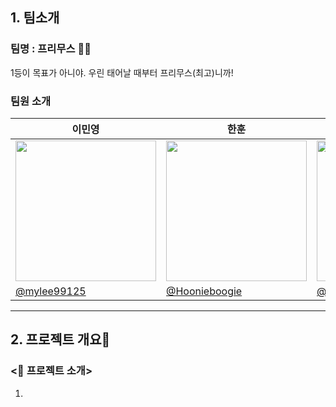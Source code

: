 ## 1. 팀소개 
### 팀명 : 프리무스 👍🏻
1등이 목표가 아니야. 우린 태어날 때부터 프리무스(최고)니까!

### 팀원 소개
| 이민영 | 한훈 | 김민균 | 박민정 | 김세한 |
|---|---|---|---|---|
| <img width="225" height="225" src="https://github.com/user-attachments/assets/1cae6b09-5b1d-4ed3-bc1b-d78f10ae78cd" /> | <img width="225" height="225" src="https://github.com/user-attachments/assets/07184403-0e92-4eaf-821e-d4afcfe35055" /> | <img width="225" height="225" src="https://github.com/user-attachments/assets/836e01d5-fd1d-4fd3-a93d-1381ff9b60e8" /> | <img width="225" height="225" src="https://github.com/user-attachments/assets/11a4328c-164a-4ae5-90f6-e8607eec0dd2" /> | <img width="225" height="225" src="https://github.com/user-attachments/assets/3e6eaaad-52c7-4528-b3ac-48fc42d4373d" /> |
|[@mylee99125](https://github.com/mylee99125)|[@Hoonieboogie](https://github.com/Hoonieboogie)|[@alswhitetiger](https://github.com/alswhitetiger)|[@minjeon](https://github.com/minjeon)|[@kimsehan11](https://github.com/kimsehan11)|

---

## 2. 프로젝트 개요🔨 


### <📌 프로젝트 소개>

1. **<Title>** = **“전기차 구매 서포터”**
2. **목적 :** 
 - 자신이 거주하는 지역의 전기차 등록 현황
 - 자신이 거주하는 지역의 전기 충전소의 위치 및 개수
 - 지역과 차량 모델에 따른 보조금 정보<br />
등을 한 눈에 확인할 수 있도록 돕는 서비스 제공

3. **대상 사용자 :** 
 - 전기차 구매를 고려하는 일반 소비자
 - 전기차와 인프라 현황에 관심 있는 시민
 - 충전소 설치 또는 관련 사업 검토 중인 관계자

### <🎯 프로젝트 목표>

1. **전기차 및 충전소 시각화 기능**
  - 원하는 지역(시/도/군/구)을 선택하면<br />
         → 해당 지역의 전기차 등록 대수, 충전기 개수, 충전량 데이터를 지도 및 그래프 기반의 시각화로 제공
        
2. **보조금 정보 제공 기능**
  - 원하는 지역 + 제조사 + 모델명을 선택하면<br />
        → 해당 조합에 따른 보조금 지원 금액을 시각적으로 제공
        
3. **기업 FAQ 정리**
 - 전기차 및 충전소와 관련된 자주 묻는 질문<br />
        → 항목별로 정리하여 누구나 이해하기 쉽게 제공
        

### <🚀 프로젝트 배경>

1. **✅ 배경** : 전기차는 매년 판매량이 증가하고 있으며 정부도 탄소중립 정책의 일환으로 보급을 적극 지원. 
    
    **❓문제점** : 전기차 구매를 고려하는 일반 소비자는 충전 인프라 부족, 지역별 보조금 편차, 차량 모델별 호환 문제 등 복잡한 정보를 한눈에 파악 어렵.
    
    **💡필요성** : 사용자가 지역 + 모델명에 따라 실제로 받을 수 있는 보조금 규모나 충전소수, 그리고 실사용자들이 겪는 FAQ를 통합적으로 보여주면 구매 의사결정이 훨씬 수월해짐. 
    

2. **✅ 배경** : 어떤 지역은 전기차 등록 대수에 비해 충전소가 부족하고, 어떤 곳은 과잉 설치된 경우도 있음
    
    **❓문제점** : 국토교통부, 환경부 자료에 따르면 충전소 설치 밀도는 수도권에 집중되어 있고, 비수도권은 충전소 접근성이 낮음
    
    **💡필요성** : 이 데이터를 지도로 시각화함으로써 정책 입안자나 지자체가 충전 인프라 불균형을 인지하고 개선 방안을 마련하는 데 참고할 수 있음. 
    
2. ⚠️ **근거** : 소비자 조사 결과, 전기차 구매 시 가장 고려하는 요소는 다음과 같음

    → 차량 가격 및 보조금, 충전 인프라 위치 및 접근성, 모델별정보 신뢰성
    
    ⭕ **기여점** : 이 세 가지 핵심 요소를 통합하여 사용자에게 제공 → 정보의 단절을 해결하고, 소비자의 만족도를 높임.
   <img width="437" height="536" alt="image" src="https://github.com/user-attachments/assets/8fafe31a-0e5f-4e3c-8cd4-4166fdf5ae0f" />
    
---
## 3. 기술스택 
| 분류                 | 기술/도구                                                                 |
|----------------------|------------------------------------------------------------------------------|
| 언어          |![Python](https://img.shields.io/badge/python-3670A0?style=for-the-badge&logo=python&logoColor=ffdd54)                                                        |
| 라이브러리    | ![NumPy](https://img.shields.io/badge/numpy-%23013243.svg?style=for-the-badge&logo=numpy&logoColor=white) ![Pandas](https://img.shields.io/badge/pandas-%23150458.svg?style=for-the-badge&logo=pandas&logoColor=white)          |
| 데이터베이스   | ![MySQL](https://img.shields.io/badge/mysql-4479A1.svg?style=for-the-badge&logo=mysql&logoColor=white)                                                          |
| WEB        | ![Streamlit](https://img.shields.io/badge/Streamlit-%23FE4B4B.svg?style=for-the-badge&logo=streamlit&logoColor=white)                                             |
| 협업 툴       | ![GitHub](https://img.shields.io/badge/github-%23121011.svg?style=for-the-badge&logo=github&logoColor=white) ![Notion](https://img.shields.io/badge/Notion-%23000000.svg?style=for-the-badge&logo=notion&logoColor=white)                                                   |
| 데이터 수집       | ![Selenium](https://img.shields.io/badge/-selenium-%43B02A?style=for-the-badge&logo=selenium&logoColor=white)                                                  |

---
## 4. WBS

<img width="1162" height="596" alt="image" src="https://github.com/user-attachments/assets/70a9a848-1703-497c-8b7d-f2e70b27b743" />


---
## 5. 요구사항 명세서

<img width="1246" height="622" alt="image" src="https://github.com/user-attachments/assets/68547450-db1d-4152-9cfd-09c95e07b66f" />


---

## 6. ERD

### 1. 전기차 충전소

- 충전소 코드(PK)
- 설치년도
- 지역코드(FK)

### 2. 전기차 보조금 정보

- 보조금 코드(PK)
- 지역코드(FK)
- 제조사
- 모델명
- 보조금

### 3. 지역정보

- 지역코드(PK)
- 시/도
- 군/구

### 4. 전기차 등록 현황

- 지역별 (시/도/군/구) 전기차 차량 등록 대수
- 지역코드(PK/FK)

### 5. FAQ

- 질문 코드(PK)
- 질문제목
- FAQ 타입
- 질문답변

<img width="957" height="647" alt="image" src="https://github.com/user-attachments/assets/93a857db-8c9f-4d20-8eb8-8fffc9cd1818" />



---

## 7. 프로젝트 시연 페이지

### 1. Main 페이지

![main_page](https://github.com/user-attachments/assets/908420f1-c6fe-4990-a9bd-966dd53c0718)


### 2. 충전소 페이지

![main_detail](https://github.com/user-attachments/assets/0efa5528-9ffa-4241-8986-47d2fb9945ff)


### 3. 보조금 페이지

![subsidy](https://github.com/user-attachments/assets/f660f15d-a902-45a6-a41f-be7b81603e83)


### 4. 기업 FAQ

![FAQ](https://github.com/user-attachments/assets/c4c68df9-c322-4176-8bdd-05d8c18e195b)


---
## 8. 한 줄 회고록

**👩🏻이민영** : 짧은 준비 기간에도 불구하고, 팀원들의 성실한 참여와 협력 덕분에 프로젝트를 원활하게 마무리할 수 있었습니다. 각자 맡은 바를 성실히 수행하며 서로를 도우려는 분위기 속에서, 협업의 소중함을 다시금 느낄 수 있었습니다.
이번 프로젝트에서는 Python과 DB 연동, Streamlit 기반의 웹 인터페이스 구성, 그리고 웹 크롤링 등 전체 개발 흐름을 실습하며, 이론으로만 알고 있던 기술들을 직접 적용해 볼 수 있었습니다. 특히 단위마다 작게 나뉘어진 기능들을 하나하나 연결해가며, ‘작은 모듈이 모여 하나의 서비스가 된다’는 개발의 흐름을 체감할 수 있었습니다.
무엇보다 중요한 건, 이번 경험을 통해 “앞으로 남은 단위들도 잘 해낼 수 있겠다”는 자신감을 얻게 되었다는 점입니다. 기술적인 성장은 물론, 문제를 해결해 나가는 과정에서 얻게 된 경험들이 저에게 큰 자산으로 남았습니다.

**👨🏻한훈** : ERD 설계는 처음엔 수월할 것이라 생각했지만, 실제로는 엔티티 간의 관계 설정과 primary/foreign key 정의 과정에서 많은 고민이 필요했다. 특히 원하는 데이터 모델을 구축하기 위해 raw 데이터를 정제하고 가공하는 데 상당한 시간이 소요되었고, 이 작업이 프로젝트의 기반임을 절감할 수 있었다. 또한 30만 건이 넘는 데이터를 OpenAPI와 크롤링을 통해 수집하여 인터페이스에 실시간 반영하려 했으나, 매번 로딩 시간이 과도하게 길어지는 문제가 발생했다. 이에 데이터를 사전 수집·저장한 후 데이터베이스에 적재하고 이를 활용하는 방식으로 개선하였으며, 향후에는 보다 빠른 실시간 데이터 반영을 위해 적합한 기술적 접근 방식을 탐색해보고자 한다. 다행히 프로젝트의 규모가 비교적 작았기에 Git 충돌은 발생하지 않았고, 안정적인 협업과 형상 관리 경험을 쌓을 수 있었다. 마지막으로, 팀원 간의 명확한 커뮤니케이션이 프로젝트 속도에 큰 영향을 미친다는 사실을 체감하며, 향후 협업에서는 더욱 세심한 소통의 중요성을 인식하게 되었다.

**🧑🏻김민균** : 처음 하는 팀 프로젝트여서 너무나도 떨리고 아는게 없어서 팀원들에게 많은 피해가 될까봐 걱정이 많이 들었는데 맹구님, 훈이님, 철수님,유리님이 다들 잘 챙겨주시고 같이 할 수 있도록 도움도 주시고 특히 맹구님이 많은 걸 알려주고 도움을 주셔서 무사히 1차 프로젝트를 완료 할 수 있었습니다.  제가 조금더 많이 노력을 하여서 다음 프로젝트에는 더 많은 도움이 될수 있도록 노력해야 되겠다고 생각 했습니다. 프리무스팀 너무나도 좋았습니다.

**👧🏻박민정** : 파이썬과 웹 크롤링을 처음 배우는 입장에서 2주 동안 배운 내용으로 2일이라는 시간 동안 프로젝트를 진행하는 것이 막막했고 제가 맡은 부분을 잘 해낼 수 있을지 걱정이었습니다. 처음에 ERD 모델링 하는 것부터 시간이 굉장히 오래 걸려 당황했습니다. 실습 문제처럼 빠르게 모델링 하고 넘어갈 수 있을 줄 알았는데 기초를 단단히 다지는 단계가 시간이 많이 걸린다는 것을 알게 되었습니다. 또 실습에서 따로 따로 했던 것들을 프로젝트에서는 새로운 환경에서 모두 다 합쳐서 해야 하고 데이터 양도 훨씬 많아지니까 앞으로 나아가지 못한다는 느낌을 받았습니다. 크롤링 하는 html 구조가 한 줄씩 따로따로 되어있어서 복잡했고 양도 많아서 가져오는 데 난관이 있었습니다. 하지만 모든 조원들이 도움을 주셔서 성공적으로 프로젝트를 완성한 것 같습니다. 또 github에 여러 사람들이 파일을 올려야 해서 협업하는 데에서 소통의 중요성을 깨달았습니다. 

**👦🏻김세한** : 깃 커밋 이후 데이터베이스 서버와의 연동 과정에서, 예상치 못한 접근 권한 오류로 잠시 당황했었습니다.
GRANT ALL PRIVILEGES ON primusdb.* TO 'ohgiraffers'@'%'; 명령어 실행을 위해서는 해당 유저가 미리 생성되어 있어야 하는데, 제가 사용자 이름을 잘못 입력했던 것이 원인이었습니다.
이 경험을 통해 사용자 생성 및 권한 부여 과정에 대한 이해를 확실히 다질 수 있었고, 향후 유사한 상황에서도 능숙하게 대응할 수 있게 되었습니다. 또한 ERD가 복잡하게 얽혀 있을 때, 3개 이상의 테이블을 전처리하고 JOIN하는 과정은 결코 간단하지 않았습니다. 하지만 그 과정을 거치며 관계형 데이터의 구조를 체감할 수 있었고, 최종적으로 Streamlit을 통해 데이터를 조회하고 시각화하는 경험을 통해 웹 어플리케이션이 백엔드와 어떻게 연동되는지 전체적인 흐름을 명확하게 이해할 수 있었습니다. 이번 프로젝트를 통해 데이터 흐름의 시작부터 사용자 인터페이스까지, 전 과정을 통합적으로 경험할 수 있었던 점이 매우 인상 깊었습니다.

